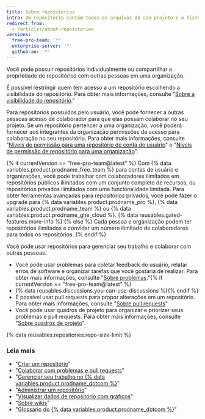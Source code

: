 ```yaml
---
title: Sobre repositórios
intro: Um repositório contém todos os arquivos do seu projeto e o histórico de revisão de cada arquivo. Você pode discutir e gerenciar o trabalho do projeto dentro do repositório.
redirect_from:
  - /articles/about-repositories
versions:
  free-pro-team: '*'
  enterprise-server: '*'
  github-ae: '*'
---
```


Você pode possuir repositórios individualmente ou compartilhar a propriedade de repositórios com outras pessoas em uma organização.

É possível restringir quem tem acesso a um repositório escolhendo a visibilidade do repositório. Para obter mais informações, consulte "[Sobre a visibilidade do repositório](/github/creating-cloning-and-archiving-repositories/about-repository-visibility)."

Para repositórios possuídos pelo usuário, você pode fornecer a outras pessoas acesso de colaborador para que elas possam colaborar no seu projeto. Se um repositório pertencer a uma organização, você poderá fornecer aos integrantes da organização permissões de acesso para colaboração no seu repositório. Para obter mais informações, consulte "[Níveis de permissão para uma repositório de conta de usuário](/articles/permission-levels-for-a-user-account-repository/)" e "[Níveis de permissão de repositório para uma organização](/articles/repository-permission-levels-for-an-organization/)".

{% if currentVersion == "free-pro-team@latest" %}
Com
{% data variables.product.prodname_free_team %} para contas de usuário e organizações, você pode trabalhar com colaboradores ilimitados em repositórios públicos ilimitados com um conjunto completo de recursos, ou repositórios privados ilimitados com uma funcionalidade limitada. Para obter ferramentas avançadas para repositórios privados, você pode fazer o upgrade para {% data variables.product.prodname_pro %}, {% data variables.product.prodname_team %} ou {% data variables.product.prodname_ghe_cloud %}. {% data reusables.gated-features.more-info %}
{% else %}
Cada pessoa e organização podem ter repositórios ilimitados e convidar um número ilimitado de colaboradores para todos os repositórios.
{% endif %}

Você pode usar repositórios para gerenciar seu trabalho e colaborar com outras pessoas.
- Você pode usar problemas para coletar feedback do usuário, relatar erros de software e organizar tarefas que você gostaria de realizar. Para obter mais informações, consulte "[Sobre problemas](/github/managing-your-work-on-github/about-issues)."{% if currentVersion == "free-pro-team@latest" %}
- {% data reusables.discussions.you-can-use-discussions %}{% endif %}
- É possível usar pull requests para propor alterações em um repositório. Para obter mais informações, consulte "[Sobre pull requests](/github/collaborating-with-issues-and-pull-requests/about-pull-requests)".
- Você pode usar quadros de projeto para organizar e priorizar seus problemas e pull requests. Para obter mais informações, consulte "[Sobre quadros de projeto](/github/managing-your-work-on-github/about-project-boards)".

{% data reusables.repositories.repo-size-limit %}

### Leia mais

- "[Criar um repositório](/articles/creating-a-new-repository)"
- "[Colaborar com problemas e pull requests](/categories/collaborating-with-issues-and-pull-requests)"
- "[Gerenciar seu trabalho no {% data variables.product.prodname_dotcom %}](/categories/managing-your-work-on-github/)"
- "[Administrar um repositório](/categories/administering-a-repository)"
- "[Visualizar dados de repositório com gráficos](/categories/visualizing-repository-data-with-graphs/)"
- "[Sobre wikis](/articles/about-wikis)"
- "[Glossário do {% data variables.product.prodname_dotcom %}](/articles/github-glossary)"
